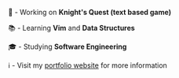 💪 - Working on **Knight's Quest (text based game)**

📚 - Learning **Vim** and **Data Structures**

🎓 - Studying **Software Engineering**

ℹ️ - Visit my [portfolio website](https://joeribreedveld.com/) for more information
